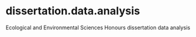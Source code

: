 # dissertation.data.analysis
Ecological and Environmental Sciences Honours dissertation data analysis
